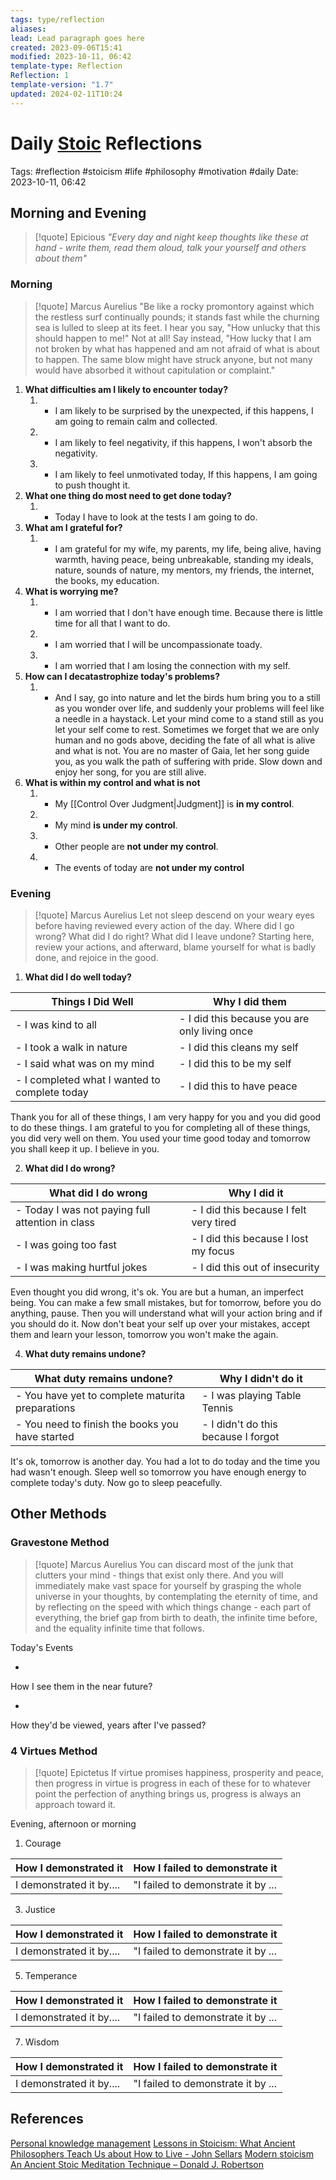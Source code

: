 ```yaml
---
tags: type/reflection
aliases: 
lead: Lead paragraph goes here
created: 2023-09-06T15:41
modified: 2023-10-11, 06:42
template-type: Reflection
Reflection: 1
template-version: "1.7"
updated: 2024-02-11T10:24
---
```


# Daily [Stoic](../SLIP-BOX/Stoicism.md) Reflections

Tags:  #reflection #stoicism #life #philosophy #motivation #daily 
Date: 2023-10-11, 06:42

## Morning and Evening

> [!quote] Epicious 
> _"Every day and night keep thoughts like these at hand - write them, read them aloud, talk your yourself and others about them"_

### Morning

> [!quote] Marcus Aurelius
> "Be like a rocky promontory against which the restless surf continually pounds; it stands fast while the churning sea is lulled to sleep at its feet. I hear you say, "How unlucky that this should happen to me!" Not at all! Say instead, "How lucky that I am not broken by what has happened and am not afraid of what is about to happen. The same blow might have struck anyone, but not many would have absorbed it without capitulation or complaint."

1. **What difficulties am I likely to encounter today?**
	1. - I am likely to be surprised by the unexpected, if this happens, I am going to remain calm and collected.  
	2. - I am likely to feel negativity, if this happens, I won't absorb the negativity.
	3. - I am likely to feel unmotivated today, If this happens, I am going to push thought it. 
2. **What one thing do most need to get done today?**
	1. - Today I have to look at the tests I am going to do. 
3. **What am I grateful for?**
	1. - I am grateful for my wife, my parents, my life, being alive, having warmth, having peace, being unbreakable, standing my ideals, nature, sounds of nature, my mentors, my friends, the internet, the books, my education. 
4. **What is worrying me?**
	1. - I am worried that I don't have enough time. Because there is little time for all that I want to do.
	2. - I am worried that I will be uncompassionate toady.
	3. - I am worried that I am losing the connection with my self.
5. **How can I decatastrophize today's problems?**
	1. - And I say, go into nature and let the birds hum bring you to a still as you wonder over life, and suddenly your problems will feel like a needle in a haystack. Let your mind come to a stand still as you let your self come to rest. Sometimes we forget that we are only human and no gods above, deciding the fate of all what is alive and what is not. You are no master of Gaia, let her song guide you, as you walk the path of suffering with pride. Slow down and enjoy her song, for you are still alive.
6. **What is within my control and what is not**
	1. - My [[Control Over Judgment|Judgment]] is **in my control**.
	2. - My mind **is under my control**.
	3. - Other people are **not under my control**.
	4. - The events of today are **not under my control**

### Evening

> [!quote] Marcus Aurelius
> Let not sleep descend on your weary eyes before having reviewed every action of the day. Where did I go wrong? What did I do right? What did I leave undone? Starting here, review your actions, and afterward, blame yourself for what is badly done, and rejoice in the good.

1. **What did I do well today?**

| Things I Did Well | Why I did them |
| ------------------- | ---------------- |
| - I was kind to all | - I did this because you are only living once |
| - I took a walk in nature  | - I did this cleans my self |
| - I said what was on my mind | - I did this to be my self |
| - I completed what I wanted to complete today | - I did this to have peace |

Thank you for all of these things, I am very happy for you and you did good to do these things. I am grateful to you for completing all of these things, you did very well on them. You used your time good today and tomorrow you shall keep it up. I believe in you. 

2. **What did I do wrong?**

| What did I do wrong | Why I did it |
| ------------------- | ---------------- |
| - Today I was not paying full attention in class | - I did this because I felt very tired  |
| - I was going too fast | - I did this because I lost my focus |
| - I was making hurtful jokes | - I did this out of insecurity  |

Even thought you did wrong, it's ok. You are but a human, an imperfect being. You can make a few small mistakes, but for tomorrow, before you do anything, pause. Then you will understand what will your action bring and if you should do it. Now don't beat your self up over your mistakes, accept them and learn your lesson, tomorrow you won't make the again.

4. **What duty remains undone?**

| What duty remains undone? | Why I didn't do it |
| ------------------- | ---------------- |
| - You have yet to complete maturita preparations | - I was playing Table Tennis |
| - You need to finish the books you have started | - I didn't do this because I forgot |

It's ok, tomorrow is another day. You had a lot to do today and the time you had wasn't enough. Sleep well so tomorrow you have enough energy to complete today's duty. Now go to sleep peacefully.

## Other Methods

### Gravestone Method

> [!quote] Marcus Aurelius
> You can discard most of the junk that clutters your mind - things that exist only there. And you will immediately make vast space for yourself by grasping the whole universe in your thoughts, by contemplating the eternity of time, and by reflecting on the speed with which things change - each part of everything, the brief gap from birth to death, the infinite time before, and the equality infinite time that follows. 

Today's Events 

-

How I see them in the near future? 

-

How they'd be viewed, years after I've passed?

### 4 Virtues Method

> [!quote] Epictetus 
> If virtue promises happiness, prosperity and peace, then progress in virtue is progress in each of these for to whatever point the perfection of anything brings us, progress is always an approach toward it.

Evening, afternoon or morning

1. Courage 

| How I demonstrated it  | How I failed to demonstrate it |
| ------------------- | ---------------- |
| I demonstrated it by....                 | "I failed to demonstrate it by ...              |

3. Justice

| How I demonstrated it  | How I failed to demonstrate it |
| ------------------- | ---------------- |
| I demonstrated it by....                 | "I failed to demonstrate it by ...             

5. Temperance

| How I demonstrated it  | How I failed to demonstrate it |
| ------------------- | ---------------- |
| I demonstrated it by....                 | "I failed to demonstrate it by ...             

7. Wisdom

| How I demonstrated it  | How I failed to demonstrate it |
| ------------------- | ---------------- |
| I demonstrated it by....                 | "I failed to demonstrate it by ...             

## References

[Personal knowledge management](Personal%20knowledge%20management.md)
[Lessons in Stoicism: What Ancient Philosophers Teach Us about How to Live - John Sellars](https://books.google.cz/books/about/Lessons_in_Stoicism.html?id=ky84zQEACAAJ&redir_esc=y)
[Modern stoicism](https://modernstoicism.com/)
[An Ancient Stoic Meditation Technique – Donald J. Robertson](https://donaldrobertson.name/2017/03/22/an-ancient-stoic-meditation-technique/)


